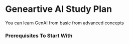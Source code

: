 # Geneartive AI Study Plan

You can learn GenAI from basic from advanced concepts

### Prerequisites To Start With
